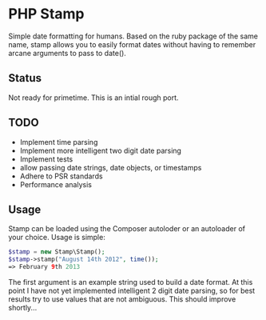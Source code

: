# PHP Stamp

Simple date formatting for humans. Based on the ruby package of the same name, stamp
allows you to easily format dates without having to remember arcane arguments to
pass to date().

## Status

Not ready for primetime. This is an intial rough port. 

## TODO

* Implement time parsing
* Implement more intelligent two digit date parsing
* Implement tests
* allow passing date strings, date objects, or timestamps
* Adhere to PSR standards
* Performance analysis

## Usage

Stamp can be loaded using the Composer autoloder or an autoloader of your choice.
Usage is simple:

```php
$stamp = new Stamp\Stamp();
$stamp->stamp("August 14th 2012", time());
=> February 9th 2013
```

The first argument is an example string used to build a date format. At this point I have
not yet implemented intelligent 2 digit date parsing, so for best results try to use 
values that are not ambiguous. This should improve shortly... 
